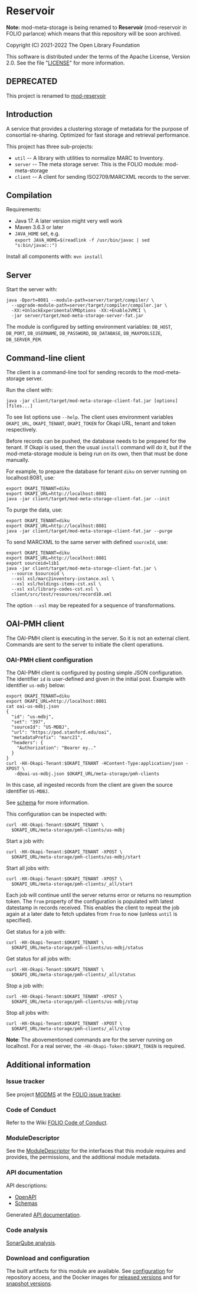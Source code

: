 # Reservoir 

__Note:__ mod-meta-storage is being renamed to __Reservoir__ (mod-reservoir in FOLIO parlance) which means that this repository will be soon archived.

Copyright (C) 2021-2022 The Open Library Foundation

This software is distributed under the terms of the Apache License,
Version 2.0. See the file "[LICENSE](LICENSE)" for more information.

## DEPRECATED

This project is renamed to [mod-reservoir](https://github.com/folio-org/mod-reservoir)

## Introduction

A service that provides a clustering storage of metadata for the purpose of consortial re-sharing. Optimized for fast storage and retrieval performance.

This project has three sub-projects:

* `util` -- A library with utilities to normalize MARC to Inventory.
* `server` -- The meta storage server. This is the FOLIO module: mod-meta-storage
* `client` -- A client for sending ISO2709/MARCXML records to the server.

## Compilation

Requirements:

* Java 17. A later version might very well work
* Maven 3.6.3 or later
* `JAVA_HOME` set, e.g.\
   `export JAVA_HOME=$(readlink -f /usr/bin/javac | sed "s:bin/javac::")`

Install all components with: `mvn install`

## Server

Start the server with:
```
java -Dport=8081 --module-path=server/target/compiler/ \
  --upgrade-module-path=server/target/compiler/compiler.jar \
  -XX:+UnlockExperimentalVMOptions -XX:+EnableJVMCI \
  -jar server/target/mod-meta-storage-server-fat.jar
```

The module is configured by setting environment variables:
`DB_HOST`, `DB_PORT`, `DB_USERNAME`, `DB_PASSWORD`, `DB_DATABASE`,
`DB_MAXPOOLSIZE`, `DB_SERVER_PEM`.

## Command-line client

The client is a command-line tool for sending records to the mod-meta-storage server.

Run the client with:
```
java -jar client/target/mod-meta-storage-client-fat.jar [options] [files...]
```

To see list options use `--help`. The client uses environment variables
`OKAPI_URL`, `OKAPI_TENANT`, `OKAPI_TOKEN` for Okapi URL, tenant and
token respectively.

Before records can be pushed, the database needs to be prepared for the tenant.
If Okapi is used, then the usual `install` command will do it, but if the
mod-meta-storage module is being run on its own, then that must be done manually.

For example, to prepare the database for tenant `diku` on server running on localhost:8081, use:
```
export OKAPI_TENANT=diku
export OKAPI_URL=http://localhost:8081
java -jar client/target/mod-meta-storage-client-fat.jar --init
```

To purge the data, use:
```
export OKAPI_TENANT=diku
export OKAPI_URL=http://localhost:8081
java -jar client/target/mod-meta-storage-client-fat.jar --purge
```

To send MARCXML to the same server with defined `sourceId`, use:
```
export OKAPI_TENANT=diku
export OKAPI_URL=http://localhost:8081
export sourceid=lib1
java -jar client/target/mod-meta-storage-client-fat.jar \
  --source $sourceid \
  --xsl xsl/marc2inventory-instance.xsl \
  --xsl xsl/holdings-items-cst.xsl \
  --xsl xsl/library-codes-cst.xsl \
  client/src/test/resources/record10.xml
```

The option `--xsl` may be repeated for a sequence of transformations.

## OAI-PMH client

The OAI-PMH client is executing in the server. So it is not an external client.
Commands are sent to the server to initiate the client operations.

### OAI-PMH client configuration

The OAI-PMH client is configured by posting simple JSON configuration.
The identifier `id` is user-defined and given in the initial post.
Example with identifier `us-mdbj` below:

```
export OKAPI_TENANT=diku
export OKAPI_URL=http://localhost:8081
cat oai-us-mdbj.json
{
  "id": "us-mdbj",
  "set": "397",
  "sourceId": "US-MDBJ",
  "url": "https://pod.stanford.edu/oai",
  "metadataPrefix": "marc21",
  "headers": {
    "Authorization": "Bearer ey.."
  }
}
curl -HX-Okapi-Tenant:$OKAPI_TENANT -HContent-Type:application/json -XPOST \
   -d@oai-us-mdbj.json $OKAPI_URL/meta-storage/pmh-clients
```

In this case, all ingested records from the client are given the source identifier `US-MDBJ`.

See [schema](server/src/main/resources/openapi/schemas/oai-pmh-client.json) for more information.

This configuration can be inspected with:
```
curl -HX-Okapi-Tenant:$OKAPI_TENANT \
  $OKAPI_URL/meta-storage/pmh-clients/us-mdbj
```

Start a job with:
```
curl -HX-Okapi-Tenant:$OKAPI_TENANT -XPOST \
  $OKAPI_URL/meta-storage/pmh-clients/us-mdbj/start
```

Start all jobs with:
```
curl -HX-Okapi-Tenant:$OKAPI_TENANT -XPOST \
  $OKAPI_URL/meta-storage/pmh-clients/_all/start
```

Each job will continue until the server returns error or returns no resumption token. The `from`
property of the configuration is populated with latest datestamp in records received. This enables
the client to repeat the job again at a later date to fetch updates from `from` to now (unless `until` is
specified).

Get status for a job with:
```
curl -HX-Okapi-Tenant:$OKAPI_TENANT \
  $OKAPI_URL/meta-storage/pmh-clients/us-mdbj/status
```

Get status for all jobs with:
```
curl -HX-Okapi-Tenant:$OKAPI_TENANT \
  $OKAPI_URL/meta-storage/pmh-clients/_all/status
```

Stop a job with:
```
curl -HX-Okapi-Tenant:$OKAPI_TENANT -XPOST \
  $OKAPI_URL/meta-storage/pmh-clients/us-mdbj/stop
```

Stop all jobs with:
```
curl -HX-Okapi-Tenant:$OKAPI_TENANT -XPOST \
  $OKAPI_URL/meta-storage/pmh-clients/_all/stop
```

**Note**: The abovementioned commands are for the server running on localhost.
For a real server, the `-HX-Okapi-Token:$OKAPI_TOKEN` is required.

## Additional information

### Issue tracker

See project [MODMS](https://issues.folio.org/browse/MODMS)
at the [FOLIO issue tracker](https://dev.folio.org/guidelines/issue-tracker).

### Code of Conduct

Refer to the Wiki [FOLIO Code of Conduct](https://wiki.folio.org/display/COMMUNITY/FOLIO+Code+of+Conduct).

### ModuleDescriptor

See the [ModuleDescriptor](descriptors/ModuleDescriptor-template.json)
for the interfaces that this module requires and provides, the permissions,
and the additional module metadata.

### API documentation

API descriptions:

 * [OpenAPI](server/src/main/resources/openapi/)
 * [Schemas](server/src/main/resources/openapi/schemas/)

Generated [API documentation](https://dev.folio.org/reference/api/#mod-meta-storage).

### Code analysis

[SonarQube analysis](https://sonarcloud.io/dashboard?id=org.folio%3Amod-meta-storage).

### Download and configuration

The built artifacts for this module are available.
See [configuration](https://dev.folio.org/download/artifacts) for repository access,
and the Docker images for [released versions](https://hub.docker.com/r/folioorg/mod-meta-storage/)
and for [snapshot versions](https://hub.docker.com/r/folioci/mod-meta-storage/).


